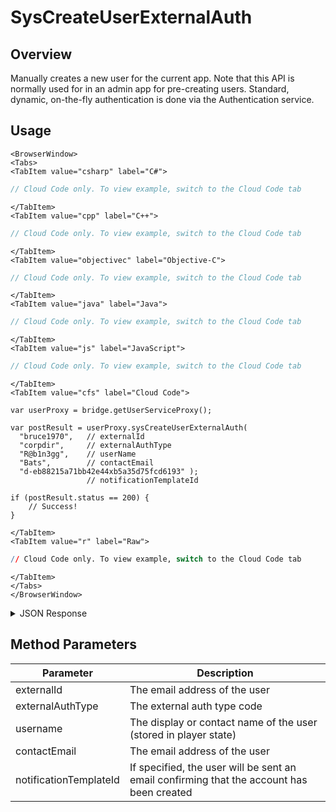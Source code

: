 # SysCreateUserExternalAuth
## Overview
Manually creates a new user for the current app. Note that this API is normally used for in an admin app for pre-creating users. Standard, dynamic, on-the-fly authentication is done via the Authentication service.

<PartialServop service_name="user" operation_name="SYS_CREATE_USER_EXTERNAL_AUTH" />

## Usage

```mdx-code-block
<BrowserWindow>
<Tabs>
<TabItem value="csharp" label="C#">
```

```csharp
// Cloud Code only. To view example, switch to the Cloud Code tab
```

```mdx-code-block
</TabItem>
<TabItem value="cpp" label="C++">
```

```cpp
// Cloud Code only. To view example, switch to the Cloud Code tab
```

```mdx-code-block
</TabItem>
<TabItem value="objectivec" label="Objective-C">
```

```objectivec
// Cloud Code only. To view example, switch to the Cloud Code tab
```

```mdx-code-block
</TabItem>
<TabItem value="java" label="Java">
```

```java
// Cloud Code only. To view example, switch to the Cloud Code tab
```

```mdx-code-block
</TabItem>
<TabItem value="js" label="JavaScript">
```

```javascript
// Cloud Code only. To view example, switch to the Cloud Code tab
```

```mdx-code-block
</TabItem>
<TabItem value="cfs" label="Cloud Code">
```

```cfscript
var userProxy = bridge.getUserServiceProxy();

var postResult = userProxy.sysCreateUserExternalAuth(
  "bruce1970",   // externalId
  "corpdir",     // externalAuthType
  "R@b1n3gg",    // userName
  "Bats",        // contactEmail
  "d-eb88215a71bb42e44xb5a35d75fcd6193" );   
                 // notificationTemplateId

if (postResult.status == 200) {
    // Success!
}
```

```mdx-code-block
</TabItem>
<TabItem value="r" label="Raw">
```

```r
// Cloud Code only. To view example, switch to the Cloud Code tab
```

```mdx-code-block
</TabItem>
</Tabs>
</BrowserWindow>
```

<details>
<summary>JSON Response</summary>

```json
{
  "status": 200,
  "data": {
    "profileId": "0b53155b-1fc8-4916-xxxx-298379efc67a"
  }
}
```
</details>

## Method Parameters
Parameter | Description
--------- | -----------
externalId | The email address of the user
externalAuthType | The external auth type code
username | The display or contact name of the user (stored in player state)
contactEmail | The email address of the user
notificationTemplateId | If specified, the user will be sent an email confirming that the account has been created



